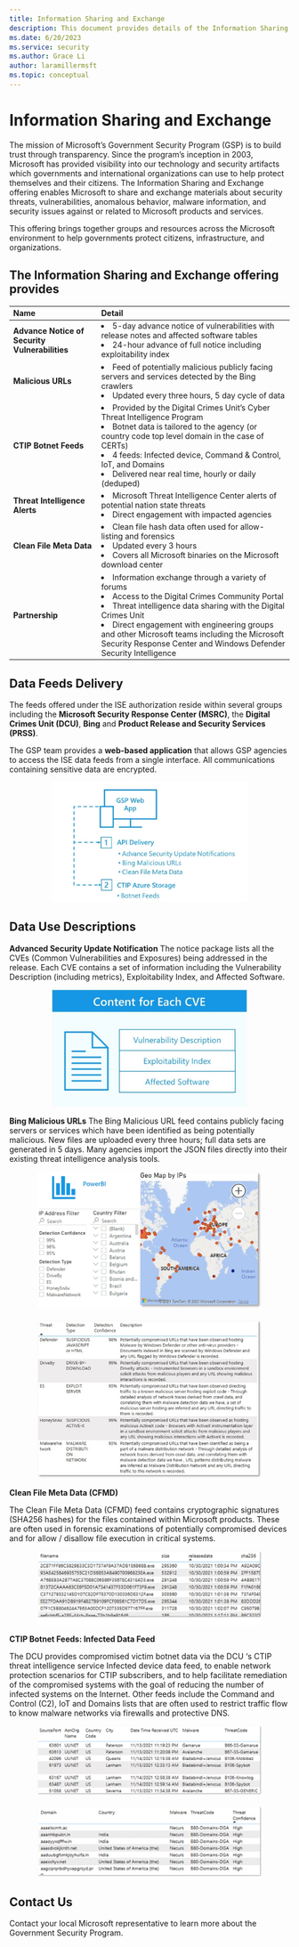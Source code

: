 ```yaml
---
title: Information Sharing and Exchange
description: This document provides details of the Information Sharing and Exchange offering that enables Microsoft to share and exchange materials related to Microsoft products and services.
ms.date: 6/20/2023
ms.service: security
ms.author: Grace Li
author: laramillermsft
ms.topic: conceptual
---
```


# Information Sharing and Exchange

The mission of Microsoft’s Government Security Program (GSP) is to build trust through transparency. Since the program’s inception in 2003, Microsoft has provided visibility into our technology and security artifacts which governments and international organizations can use to help protect themselves and their citizens. The Information Sharing and Exchange offering enables Microsoft to share and exchange materials about security threats, vulnerabilities, anomalous behavior, malware information, and security issues against or related to Microsoft products and services. 

This offering brings together groups and resources across the Microsoft environment to help governments protect citizens, infrastructure, and organizations.


## The Information Sharing and Exchange offering provides

<table>
<thead>
<tr>
<th style="text-align:left">Name</th>
<th style="text-align:left">Detail</th>
</tr>
</thead>
<tbody>
<tr>
<td style="text-align:left"><strong>Advance Notice of Security Vulnerabilities</strong></td>
<td style="text-align:left"><li> 5-day advance notice of vulnerabilities with release notes and affected software tables <li> 24-hour advance of full notice including exploitability index</td>
</tr>
<tr>
<td style="text-align:left"><strong>Malicious URLs</strong></td>
<td style="text-align:left"><li> Feed of potentially malicious publicly facing servers and services detected by the Bing crawlers <li> Updated every three hours, 5 day cycle of data</td>
</tr>
<tr>
<td style="text-align:left"><strong>CTIP Botnet Feeds</strong></td>
<td style="text-align:left"><li> Provided by the Digital Crimes Unit’s Cyber Threat Intelligence Program <li> Botnet data is tailored to the agency (or country code top level domain in the case of CERTs) <li> 4 feeds: Infected device, Command &amp; Control, IoT, and Domains <li> Delivered near real time, hourly or daily (deduped)</td>
</tr>
<tr>
<td style="text-align:left"><strong>Threat Intelligence Alerts</strong></td>
<td style="text-align:left"><li> Microsoft Threat Intelligence Center alerts of potential nation state threats <li> Direct engagement with impacted agencies</td>
</tr>
<tr>
<td style="text-align:left"><strong>Clean File Meta Data</strong></td>
<td style="text-align:left"><li> Clean file hash data often used for allow-listing and forensics <li> Updated every 3 hours <li> Covers all Microsoft binaries on the Microsoft download center</td>
</tr>
<tr>
<td style="text-align:left"><strong>Partnership</strong></td>
<td style="text-align:left"><li> Information exchange through a variety of forums <li> Access to the Digital Crimes Community Portal <li> Threat intelligence data sharing with the Digital Crimes Unit <li> Direct engagement with engineering groups and other Microsoft teams including the Microsoft Security Response Center and Windows Defender Security Intelligence</td>
</tr>
</tbody>
</table>

## Data Feeds Delivery
The feeds offered under the ISE authorization reside within several groups including the **Microsoft Security Response Center (MSRC)**, the **Digital Crimes Unit (DCU)**, **Bing** and **Product Release and Security Services (PRSS)**.

The GSP team provides a **web-based application** that allows GSP agencies to access the ISE data feeds from a single interface. All communications containing sensitive data are encrypted.
   
<center><img src="../media/security-gsp/DataFeedDelivery.jpg" width="70%" alt="Data Feed delivery" data-linktype="relative-path"/></center> 


## Data Use Descriptions

**Advanced Security Update Notification**
The notice package lists all the CVEs (Common Vulnerabilities and Exposures) being addressed in the release. Each CVE contains a set of information including the Vulnerability Description (including metrics), Exploitability Index, and Affected Software.
<center><img src="../media/security-gsp/ContentforEachCVE.jpg" width="70%" alt="Content for each CVE" data-linktype="relative-path"/></center> 

**Bing Malicious URLs**
The Bing Malicious URL feed contains publicly facing servers or services which have been identified as being potentially malicious. New files are uploaded every three hours; full data sets are generated in 5 days. Many agencies import the JSON files directly into their existing threat intelligence analysis tools. 
<center><img src="../media/security-gsp/BingMURL1.jpg" width="80%" alt="Geo map of IPs" data-linktype="relative-path"/></center> 
<br/>
<center><img src="../media/security-gsp/BingMURL2.jpg" width="80%" alt="Threat types" data-linktype="relative-path"/></center>     

**Clean File Meta Data (CFMD)**

The Clean File Meta Data (CFMD) feed contains cryptographic signatures (SHA256 hashes) for the files contained within Microsoft products. These are often used in forensic examinations of potentially compromised devices and for allow / disallow file execution in critical systems.
<center><img src="../media/security-gsp/CleanFileMetaData.jpg" width="80%" alt="Clean File Metadata" data-linktype="relative-path"/></center>     

**CTIP Botnet Feeds: Infected Data Feed**

The DCU provides compromised victim botnet data via the DCU ‘s CTIP threat intelligence service Infected device data feed, to enable network protection scenarios for CTIP subscribers, and to help facilitate remediation of the compromised systems with the goal of reducing the number of infected systems on the Internet. 
Other feeds include the Command and Control (C2), IoT and Domains lists that are often used to restrict traffic flow to know malware networks via firewalls and protective DNS.

<center><img src="../media/security-gsp/CTIP1.jpg" width="80%" alt="CTIP data 1" data-linktype="relative-path"/></center> 
<br/>
<center><img src="../media/security-gsp/CTIP2.jpg" width="80%" alt="CTIP data 2" data-linktype="relative-path"/></center>   


## Contact Us   

Contact your local Microsoft representative to learn more about the Government Security Program.   
